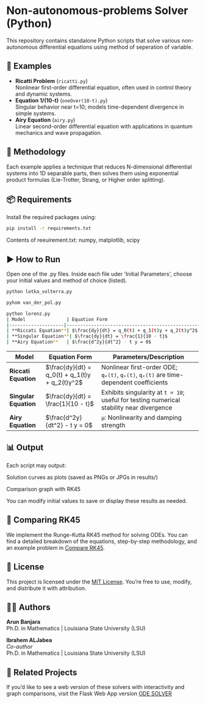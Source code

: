 # Non-autonomous-problems Solver (Python)

This repository contains standalone Python scripts that solve various non-autonomous differential equations using method of seperation of variable.

## 📂 Examples

- **Ricatti Problem** (`ricatti.py`)  
  Nonlinear first-order differential equation, often used in control theory and dynamic systems.
- **Equation 1/(10-t)** (`oneOver(10-t).py`)  
  Singular behavior near t=10; models time-dependent divergence in simple systems.
- **Airy Equation** (`airy.py`)  
  Linear second-order differential equation with applications in quantum mechanics and wave propagation.


## 🧠 Methodology

Each example applies a technique that reduces N-dimensional differential systems into 1D separable parts, then solves them using exponential product formulas (Lie-Trotter, Strang, or Higher order splitting).  


## 📦 Requirements

Install the required packages using:

```bash
pip install -r requirements.txt
```

Contents of reeuirement.txt:
numpy, matplotlib, scipy

## ▶️ How to Run
Open one of the .py files. Inside each file uder 'Initial Parameters', choose your initial values and method of choice (listed). 
```bash
python lotka_volterra.py

pyhom van_der_pol.py

python lorenz.py
| Model               | Equation Form                                                                 | Parameters / Description                                                                 |
|--------------------|--------------------------------------------------------------------------------|------------------------------------------------------------------------------------------|
| **Riccati Equation**| $\frac{dy}{dt} = q_0(t) + q_1(t)y + q_2(t)y^2$                                 | Nonlinear first-order ODE; `q₀(t)`, `q₁(t)`, `q₂(t)` are time-dependent coefficients     |
| **Singular Equation**| $\frac{dy}{dt} = \frac{1}{10 - t}$                                            | Exhibits singularity at `t = 10`; useful for testing numerical stability near divergence |
| **Airy Equation**   | $\frac{d^2y}{dt^2} - t y = 0$                                                  | Linear second-order ODE; arises in quantum mechanics and wave propagation problems       |

```

| Model                        | Equation Form                                                                                                                                  | Parameters/Description                              |
| ---------------------------- | ---------------------------------------------------------------------------------------------------------------------------------------------- | --------------------------------------------------- |
| **Riccati Equation**      | $\frac{dy}{dt} = q_0(t) + q_1(t)y + q_2(t)y^2$                                                      | Nonlinear first-order ODE; `q₀(t)`, `q₁(t)`, `q₂(t)` are time-dependent coefficients    |
| **Singular Equation**           | $\frac{dy}{dt} = \frac{1}{10 - t}$                                        |Exhibits singularity at `t = 10`; useful for testing numerical stability near divergence  |
| **Airy Equation**    |  $\frac{d^2y}{dt^2} - t y = 0$            | `μ`: Nonlinearity and damping strength              |  Linear second-order ODE; arises in quantum mechanics and wave propagation problems       |



## 📊 Output

Each script may output:

  Solution curves as plots (saved as PNGs or JPGs in results/)

  Comparison graph with RK45 

  You can modify initial values to save or display these results as needed.

## 📌 Comparing RK45  

We implement the Runge-Kutta RK45 method for solving ODEs. You can find a detailed breakdown of the equations, step-by-step methodology, and an example problem in [Compare RK45](Compare_RK45.md).


## 📌 License

This project is licensed under the [MIT License](LICENSE). You’re free to use, modify, and distribute it with attribution.

## 🙋‍♂️ Authors

**Arun Banjara**  
Ph.D. in Mathematics | Louisiana State University (LSU) 

**Ibrahem ALJabea**  
*Co-author*  
Ph.D. in Mathematics | Louisiana State University (LSU)

## 🔗 Related Projects
If you’d like to see a web version of these solvers with interactivity and graph comparisons, visit the Flask Web App version
[ODE SOLVER](https://arun1111.pythonanywhere.com/)
